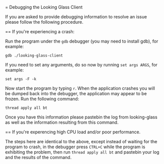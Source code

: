 = Debugging the Looking Glass Client

If you are asked to provide debugging information to resolve an issue please
follow the following procedure.

== If you're experiencing a crash:

Run the program under the `gdb` debugger (you may need to install gdb), for
example:

    gdb ./looking-glass-client

If you need to set any arguments, do so now by running `set args ARGS`, for
example:

    set args -F -k

Now start the program by typing `r`. When the application crashes you will be
dumped back into the debugger, the application may appear to be frozen. Run
the following command:

    thread apply all bt

Once you have this information please pastebin the log from looking-glass as
well as the information resulting from this command.

== If you're experencing high CPU load and/or poor performance.

The steps here are identical to the above, except instead of waiting for the
program to crash, in the debugger press `CTRL+C` while the program is
exhibiting the problem, then run `thread apply all bt` and pastebin your log
and the results of the command.
